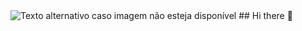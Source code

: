 <img src="[link_da_imagem](https://www.google.com/url?sa=i&url=https%3A%2F%2Fwww.pinterest.com%2Fpin%2Frepeater-gifs-swirl--710654016198855959%2F&psig=AOvVaw0QzHxXwO-2v1PbQic_zFVG&ust=1716855265846000&source=images&cd=vfe&opi=89978449&ved=0CBEQjRxqFwoTCKjfi7TGrIYDFQAAAAAdAAAAABAQ)" alt="Texto alternativo caso imagem não esteja disponível" width="LARGURApx" height="ALTURApx">
## Hi there 👋

<!--
**Luc4Sant0s/Luc4Sant0s** is a ✨ _special_ ✨ repository because its `README.md` (this file) appears on your GitHub profile.

Here are some ideas to get you started:

- 🔭 I’m currently working on ...
- 🌱 I’m currently learning ...
- 👯 I’m looking to collaborate on ...
- 🤔 I’m looking for help with ...
- 💬 Ask me about ...
- 📫 How to reach me: ...
- 😄 Pronouns: ...
- ⚡ Fun fact: ...
-->
